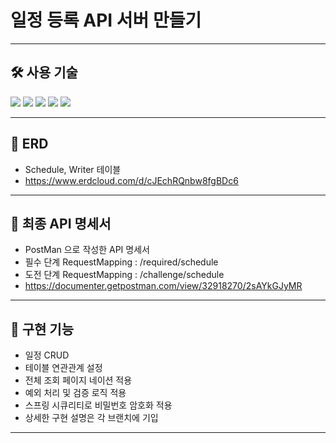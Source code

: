 # 일정 등록 API 서버 만들기

---
## 🛠️ 사용 기술
<img src="https://img.shields.io/badge/java-007396?style=for-the-badge&logo=OpenJDK&logoColor=white"> <img src="https://img.shields.io/badge/spring-6DB33F?style=for-the-badge&logo=Spring&logoColor=white">
<img src="https://img.shields.io/badge/spring Boot-6DB33F?style=for-the-badge&logo=SpringBoot&logoColor=white">
<img src="https://img.shields.io/badge/springsecurity-6DB33F?style=for-the-badge&logo=springsecurity&logoColor=white">
<img src="https://img.shields.io/badge/mysql-4479A1?style=for-the-badge&logo=mysql&logoColor=white">

---

## 📑 ERD
- Schedule, Writer 테이블
- https://www.erdcloud.com/d/cJEchRQnbw8fgBDc6

---
## 📝 최종 API 명세서
- PostMan 으로 작성한 API 명세서
- 필수 단계 RequestMapping : /required/schedule
- 도전 단계 RequestMapping : /challenge/schedule
- https://documenter.getpostman.com/view/32918270/2sAYkGJyMR

---
## 📌 구현 기능
- 일정 CRUD
- 테이블 연관관계 설정
- 전체 조회 페이지 네이션 적용
- 예외 처리 및 검증 로직 적용
- 스프링 시큐리티로 비밀번호 암호화 적용
- 상세한 구현 설명은 각 브랜치에 기입
---
